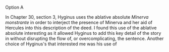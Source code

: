 Option A

In Chapter 30, section 3, Hyginus uses the ablative absolute *Minerva monstrante* in order to interject the presence of Minerva and her aid of Hercules into this description of the deed. 
I found this use of the ablative absolute interesting as it allowed Hyginus to add this key detail of the story in without disrupting the flow of, or overcomplicating, the sentence. 
Another choice of Hyginus's that interested me was his use of 
